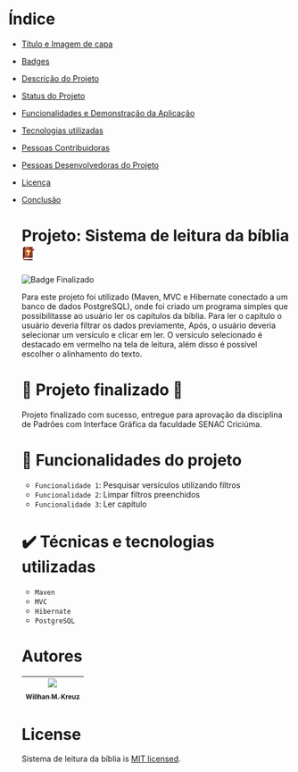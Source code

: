 # Índice 

* [Título e Imagem de capa](#Título-e-Imagem-de-capa)
* [Badges](#badges)
* [Descrição do Projeto](#descrição-do-projeto)
* [Status do Projeto](#status-do-Projeto)
* [Funcionalidades e Demonstração da Aplicação](#funcionalidades-e-demonstração-da-aplicação)
* [Tecnologias utilizadas](#tecnologias-utilizadas)
* [Pessoas Contribuidoras](#pessoas-contribuidoras)
* [Pessoas Desenvolvedoras do Projeto](#pessoas-desenvolvedoras)
* [Licença](#licença)
* [Conclusão](#conclusão)

  # Projeto: Sistema de leitura da bíblia ![Ícone bíblia](https://github.com/wmkreuz/projeto-04-java-sistema-leitura-biblia/blob/main/src/main/java/br/com/empresa/projsenac/view/img/biblia.png)

  ![Badge Finalizado](http://img.shields.io/static/v1?label=STATUS&message=FINALIZADO&color=GREEN&style=for-the-badge)

  Para este projeto foi utilizado (Maven, MVC e Hibernate conectado a um banco de dados PostgreSQL), 
  onde foi criado um programa simples que possibilitasse ao usuário ler os capítulos da bíblia. 
  Para ler o capítulo o usuário deveria filtrar os dados previamente, Após, 
  o usuário deveria selecionar um versículo e clicar em ler. 
  O versículo selecionado é destacado em vermelho na tela de leitura, 
  além disso é possível escolher o alinhamento do texto.

  # :construction: Projeto finalizado :construction:
    
    Projeto finalizado com sucesso, entregue para aprovação da disciplina de Padrões com Interface Gráfica da faculdade SENAC Criciúma.

  # :hammer: Funcionalidades do projeto

  - `Funcionalidade 1`: Pesquisar versículos utilizando filtros
  - `Funcionalidade 2`: Limpar filtros preenchidos
  - `Funcionalidade 3`: Ler capítulo

  # ✔️ Técnicas e tecnologias utilizadas

  - ``Maven``
  - ``MVC``
  - ``Hibernate``
  - ``PostgreSQL``
  
  # Autores

  | [<img src="https://avatars.githubusercontent.com/u/92891137?s=400&u=7fb658f5663ef26960d2c214c847153730d3b590&v=4" width=115><br><sub>Willhan M. Kreuz</sub>](https://github.com/wmkreuz)
  | :---: |

  # License

  Sistema de leitura da bíblia is [MIT licensed](./LICENSE).

